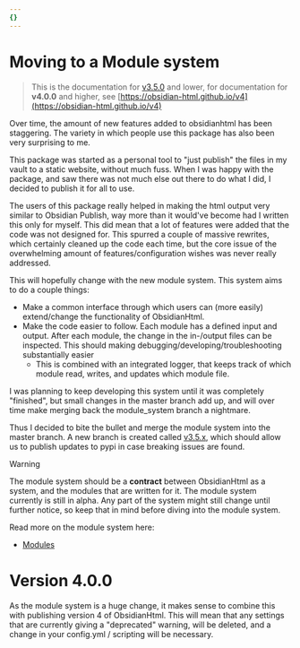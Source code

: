 ```yaml
---
{}
---
```

# Moving to a Module system   
   
> This is the documentation for [v3.5.0](../Changelog/v3.5.0.md) and lower, for documentation for **v4.0.0** and higher, see [https://obsidian-html.github.io/v4](https://obsidian-html.github.io/v4)   
   
Over time, the amount of new features added to obsidianhtml has been staggering. The variety in which people use this package has also been very surprising to me.   
   
This package was started as a personal tool to "just publish" the files in my vault to a static website, without much fuss. When I was happy with the package, and saw there was not much else out there to do what I did, I decided to publish it for all to use.   
   
The users of this package really helped in making the html output very similar to Obsidian Publish, way more than it would've become had I written this only for myself. This did mean that a lot of features were added that the code was not designed for. This spurred a couple of massive rewrites, which certainly cleaned up the code each time, but the core issue of the overwhelming amount of features/configuration wishes was never really addressed.   
   
This will hopefully change with the new module system. This system aims to do a couple things:   
   
   
- Make a common interface through which users can (more easily) extend/change the functionality of ObsidianHtml.   
- Make the code easier to follow. Each module has a defined input and output. After each module, the change in the in-/output files can be inspected. This should making debugging/developing/troubleshooting substantially easier   
	- This is combined with an integrated logger, that keeps track of which module read, writes, and updates which module file.   
   
I was planning to keep developing this system until it was completely "finished", but small changes in the master branch add up, and will over time make merging back the module_system branch a nightmare.   
   
Thus I decided to bite the bullet and merge the module system into the master branch. A new branch is created called [v3.5.x](https://github.com/obsidian-html/obsidian-html/tree/v3.5.x), which should allow us to publish updates to pypi in case breaking issues are found.   
   
>[!warning]   
>The module system should be a **contract** between ObsidianHtml as a system, and the modules that are written for it. The module system currently is still in alpha. Any part of the system might still change until further notice, so keep that in mind before diving into the module system.   
   
Read more on the module system here:   
   
- [Modules](../Configurations/Extending%20ObsidianHtml/Modules.md)   
   
# Version 4.0.0   
As the module system is a huge change, it makes sense to combine this with publishing version 4 of ObsidianHtml. This will mean that any settings that are currently giving a "deprecated" warning, will be deleted, and a change in your config.yml / scripting will be necessary.